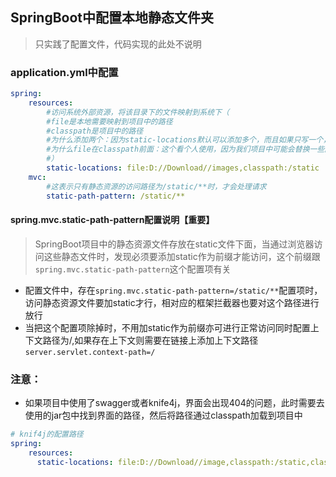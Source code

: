 ## SpringBoot中配置本地静态文件夹
> 只实践了配置文件，代码实现的此处不说明

### application.yml中配置
```yaml
spring:
	resources:
		#访问系统外部资源，将该目录下的文件映射到系统下（
		#file是本地需要映射到项目中的路径
		#classpath是项目中的路径
		#为什么添加两个：因为static-locations默认可以添加多个，而且如果只写一个，会默认将SpringBoot下的静态文件全替换为唯一路径下的内容（此时就需要将项目中所有的静态文件全部存储到指定的映射文件夹下，不然项目会找不到资源）
		#为什么file在classpath前面：这个看个人使用，因为我们项目中可能会替换一些图片，但又不想替换项目中的，所以将file映射路径写在前面，这样如果有重名的文件，会被file路径下的文件覆盖掉，这样也就实现了替换项目中图片的效果
		#）
		static-locations: file:D://Download//images,classpath:/static
	mvc:
        #这表示只有静态资源的访问路径为/static/**时，才会处理请求
		static-path-pattern: /static/**
```
#### spring.mvc.static-path-pattern配置说明【重要】
> SpringBoot项目中的静态资源文件存放在static文件下面，当通过浏览器访问这些静态文件时，发现必须要添加static作为前缀才能访问，这个前缀跟`spring.mvc.static-path-pattern`这个配置项有关
* 配置文件中，存在`spring.mvc.static-path-pattern=/static/**`配置项时，访问静态资源文件要加static才行，相对应的框架拦截器也要对这个路径进行放行
* 当把这个配置项除掉时，不用加static作为前缀亦可进行正常访问同时配置上下文路径为/,如果存在上下文则需要在链接上添加上下文路径`server.servlet.context-path=/`

### 注意：
* 如果项目中使用了swagger或者knife4j，界面会出现404的问题，此时需要去使用的jar包中找到界面的路径，然后将路径通过classpath加载到项目中
```yaml
# knif4j的配置路径
spring: 
    resources:
      static-locations: file:D://Download//image,classpath:/static,classpath:/META-INF/resources
```

